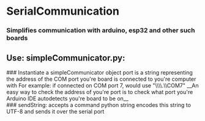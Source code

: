 # **SerialCommunication**
### __Simplifies communication with arduino, esp32 and other such boards__

## Use: simpleCommunicator.py:
<div>
### Instantiate a simpleCommunicator object 
port is a string representing the address of the COM port you're board is connected to you're computer with  
    For example: if connected on COM port 7, would use "\\\\.\\COM7"  
    __An easy way to check the address of you're port is to check what port you're Arduino IDE autodetects you're board to be on__  
<div>
### sendString:
accepts a command python string
encodes this string to UTF-8 and sends it over the serial port
</div>
<div>
    
</div>

